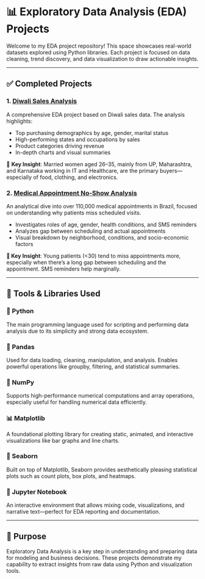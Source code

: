 # 📊 Exploratory Data Analysis (EDA) Projects

Welcome to my EDA project repository! This space showcases real-world datasets explored using Python libraries. Each project is focused on data cleaning, trend discovery, and data visualization to draw actionable insights.

---

## ✅ Completed Projects

### 1. [Diwali Sales Analysis](https://github.com/Shivam-DataAnalytics/Exploratory-Data_Analysis/tree/main/1_Diwali_sales_analysis)
A comprehensive EDA project based on Diwali sales data. The analysis highlights:

- Top purchasing demographics by age, gender, marital status
- High-performing states and occupations by sales
- Product categories driving revenue
- In-depth charts and visual summaries

📌 **Key Insight**: Married women aged 26–35, mainly from UP, Maharashtra, and Karnataka working in IT and Healthcare, are the primary buyers—especially of food, clothing, and electronics.

### 2. [Medical Appointment No-Show Analysis](https://github.com/Shivam-DataAnalytics/Exploratory-Data_Analysis/tree/main/2_Medical_data)
An analytical dive into over 110,000 medical appointments in Brazil, focused on understanding why patients miss scheduled visits.

- Investigates roles of age, gender, health conditions, and SMS reminders
- Analyzes gap between scheduling and actual appointments
- Visual breakdown by neighborhood, conditions, and socio-economic factors

**📌 Key Insight**: Young patients (<30) tend to miss appointments more, especially when there’s a long gap between scheduling and the appointment. SMS reminders help marginally.


---

## 🧰 Tools & Libraries Used

### 🐍 Python  
The main programming language used for scripting and performing data analysis due to its simplicity and strong data ecosystem.

### 🧮 Pandas  
Used for data loading, cleaning, manipulation, and analysis. Enables powerful operations like groupby, filtering, and statistical summaries.

### 🔢 NumPy  
Supports high-performance numerical computations and array operations, especially useful for handling numerical data efficiently.

### 📊 Matplotlib  
A foundational plotting library for creating static, animated, and interactive visualizations like bar graphs and line charts.

### 🌈 Seaborn  
Built on top of Matplotlib, Seaborn provides aesthetically pleasing statistical plots such as count plots, box plots, and heatmaps.

### 🧠 Jupyter Notebook  
An interactive environment that allows mixing code, visualizations, and narrative text—perfect for EDA reporting and documentation.

---

## 📌 Purpose

Exploratory Data Analysis is a key step in understanding and preparing data for modeling and business decisions. These projects demonstrate my capability to extract insights from raw data using Python and visualization tools.